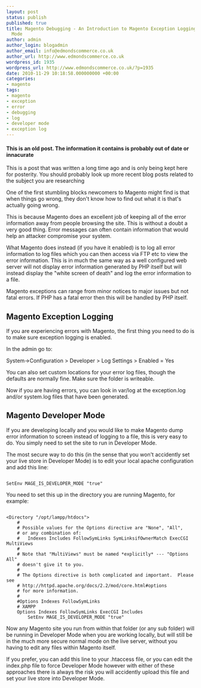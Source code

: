```yaml
---
layout: post
status: publish
published: true
title: Magento Debugging - An Introduction to Magento Exception Logging and Developer
  Mode
author: admin
author_login: blogadmin
author_email: info@edmondscommerce.co.uk
author_url: http://www.edmondscommerce.co.uk
wordpress_id: 1935
wordpress_url: http://www.edmondscommerce.co.uk/?p=1935
date: 2010-11-29 10:18:58.000000000 +00:00
categories:
- magento
tags:
- magento
- exception
- error
- debugging
- log
- developer mode
- exception log
---
```

<div class="oldpost"><h4>This is an old post. The information it contains is probably out of date or innacurate</h4>
<p>
This is a post that was written a long time ago and is only being kept here for posterity.
You should probably look up more recent blog posts related to the subject you are researching
</p>
</div>
One of the first stumbling blocks newcomers to Magento might find is that when things go wrong, they don't know how to find out what it is that's actually going wrong. 

This is because Magento does an excellent job of keeping all of the error information away from people browsing the site. This is without a doubt a very good thing. Error messages can often contain information that would help an attacker compromise your system.

What Magento does instead (if you have it enabled) is to log all error information to log files which you can then access via FTP etc to view the error information. This is in much the same way as a well configured web server will not display error information generated by PHP itself but will instead display the "white screen of death" and log the error information to a file.

Magento exceptions can range from minor notices to major issues but not fatal errors. If PHP has a fatal error then this will be handled by PHP itself.


<h2>Magento Exception Logging</h2>
If you are experiencing errors with Magento, the first thing you need to do is to make sure exception logging is enabled.

In the admin go to:

System->Configuration > Developer > Log Settings > Enabled = Yes

You can also set custom locations for your error log files, though the defaults are normally fine. Make sure the folder is writeable.

Now if you are having errors, you can look in var/log at the exception.log and/or system.log files that have been generated.


<h2>Magento Developer Mode</h2>
If you are developing locally and you would like to make Magento dump error information to screen instead of logging to a file, this is very easy to do. You simply need to set the site to run in Developer Mode.

The most secure way to do this (in the sense that you won't accidently set your live store in Developer Mode) is to edit your local apache configuration and add this line:

```

SetEnv MAGE_IS_DEVELOPER_MODE "true"

```

You need to set this up in the directory you are running Magento, for example:
```

<Directory "/opt/lampp/htdocs">
    #
    # Possible values for the Options directive are "None", "All",
    # or any combination of:
    #   Indexes Includes FollowSymLinks SymLinksifOwnerMatch ExecCGI MultiViews
    #
    # Note that "MultiViews" must be named *explicitly* --- "Options All"
    # doesn't give it to you.
    #
    # The Options directive is both complicated and important.  Please see
    # http://httpd.apache.org/docs/2.2/mod/core.html#options
    # for more information.
    #
    #Options Indexes FollowSymLinks
    # XAMPP
    Options Indexes FollowSymLinks ExecCGI Includes
        SetEnv MAGE_IS_DEVELOPER_MODE "true"

```

Now any Magento site you run from within that folder (or any sub folder) will be running in Developer Mode when you are working locally, but will still be in the much more secure normal mode on the live server, without you having to edit any files within Magento itself.

If you prefer, you can add this line to your .htaccess file, or you can edit the index.php file to force Developer Mode however with either of these approaches there is always the risk you will accidently upload this file and set your live store into Developer Mode.
